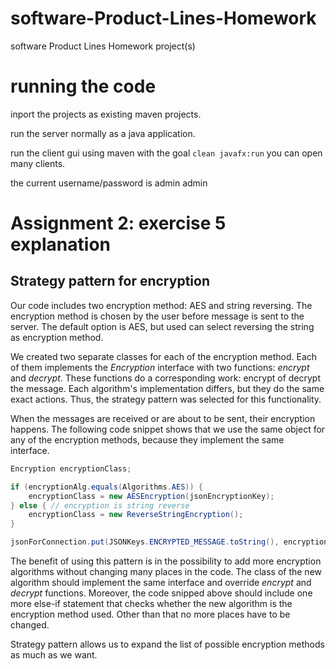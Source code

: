 # software-Product-Lines-Homework
software Product Lines Homework project(s)

# running the code

inport the projects as existing maven projects. 

run the server normally as a java application.

run the client gui using maven with the goal `clean javafx:run`
you can open many clients.

the current username/password is
admin
admin

# Assignment 2: exercise 5 explanation

## Strategy pattern for encryption

Our code includes two encryption method: AES and string reversing. 
The encryption method is chosen by the user before message is sent to the server. The default option is AES, but used can select reversing the string as encryption method.

We created two separate classes for each of the encryption method. Each of them implements the _Encryption_ interface with two functions: _encrypt_ and _decrypt_. 
These functions do a corresponding work: encrypt of decrypt the message. Each algorithm's implementation differs, but they do the same exact actions. Thus, the strategy pattern was selected for this functionality.

When the messages are received or are about to be sent, their encryption happens. The following code snippet shows that we use the same object for any of the encryption methods, because they implement the same interface. 

```java
Encryption encryptionClass;

if (encryptionAlg.equals(Algorithms.AES)) {
	encryptionClass = new AESEncryption(jsonEncryptionKey);
} else { // encryption is string reverse
	encryptionClass = new ReverseStringEncryption();
}

jsonForConnection.put(JSONKeys.ENCRYPTED_MESSAGE.toString(), encryptionClass.encrypt(message));
```

The benefit of using this pattern is in the possibility to add more encryption algorithms without changing many places in the code. The class of the new algorithm should implement the same interface and override _encrypt_ and _decrypt_ functions. Moreover, the code snipped above should include one more else-if statement that checks whether the new algorithm is the encryption method used. Other than that no more places have to be changed. 

Strategy pattern allows us to expand the list of possible encryption methods as much as we want.

